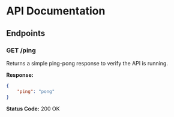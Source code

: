 # API Documentation

## Endpoints

### GET /ping

Returns a simple ping-pong response to verify the API is running.

**Response:**
```json
{
    "ping": "pong"
}
```

**Status Code:** 200 OK